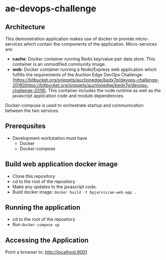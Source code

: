 # ae-devops-challenge
## Architecture
This demonstration application makes use of docker to provide micro-services which contain the components of the application.  Micro-services are:

 - **cache**: Docker container running Redis key/value pair data store.  This container is an unmodified community image.
 - **web**: Docker container running a Node/Express web application which fulfills the requirements of the Auction Edge DevOps Challenge: [https://bitbucket.org/snippets/auctionedge/bedx7q/devops-challenge-2018](https://bitbucket.org/snippets/auctionedge/bedx7q/devops-challenge-2018).  This container includes the node runtime as well as the javascript application code and module dependencies.

Docker-compose is used to orchestrate startup and communication between the two services.

## Prerequsites

 - Development workstation must have
	 - Docker
	 - Docker-compose
## Build web application docker image
 - Clone this repository
 - cd to the root of the repository
 - Make any updates to the javascript code.
 - Build docker image: `docker build -t bpjarvis/ae-web-app .`
 
 ## Running the application
 
 - cd to the root of the repository
 - Run `docker-compose up`
## Accessing the Application
Point a browser to: [http://localhost:9001](http://localhost:9001)

<!--stackedit_data:
eyJoaXN0b3J5IjpbLTE0MjA1OTg2MzFdfQ==
-->
